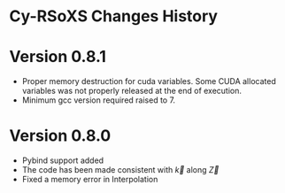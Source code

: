 Cy-RSoXS Changes History
====================================

Version 0.8.1
=================
* Proper memory destruction for cuda variables. 
Some CUDA allocated variables was not properly released at the end of execution.  
* Minimum gcc version required raised to 7.


Version 0.8.0
=================

* Pybind support added
* The code has been made consistent with $\vec{k}$ along $\vec{Z}$  
* Fixed a memory error in Interpolation
 